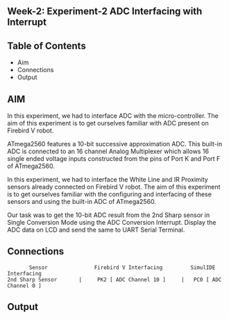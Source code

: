 
## Week-2: Experiment-2 ADC Interfacing with Interrupt
## Table of Contents
- Aim
- Connections
- Output

## AIM
In this experiment, we had to interface ADC with the micro-controller. The aim of this experiment is to get ourselves familiar with ADC present on Firebird V robot.

ATmega2560 features a 10-bit successive approximation ADC. This built-in ADC is connected to an 16 channel Analog Multiplexer which allows 16 single ended voltage inputs constructed from the pins of Port K and Port F of ATmega2560.

In this experiment, we had to interface the White Line and IR Proximity sensors already connected on Firebird V robot. The aim of this experiment is to get ourselves familiar with the configuring and interfacing of these sensors and using the built-in ADC of ATmega2560.

Our task was to get the 10-bit ADC result from the 2nd Sharp sensor in Single Conversion Mode using the ADC Conversion Interrupt. Display the ADC data on LCD and send the same to UART Serial Terminal.
## Connections


           Sensor	            Firebird V Interfacing	       SimulIDE Interfacing
    2nd Sharp Sensor       |	 PK2 [ ADC Channel 10 ]     |	PC0 [ ADC Channel 0 ]
    





## Output

![]()

![]()

